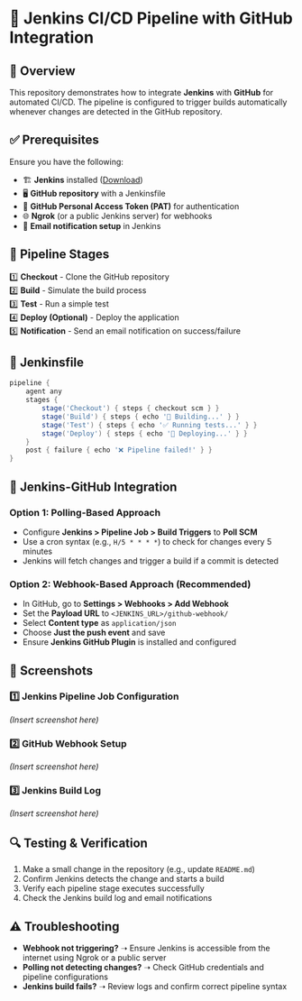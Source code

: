 # 🚀 Jenkins CI/CD Pipeline with GitHub Integration

## 📌 Overview  
This repository demonstrates how to integrate **Jenkins** with **GitHub** for automated CI/CD. The pipeline is configured to trigger builds automatically whenever changes are detected in the GitHub repository.  

## ✅ Prerequisites  
Ensure you have the following:  
- 🏗 **Jenkins** installed ([Download](https://www.jenkins.io/download/))  
- 🖥 **GitHub repository** with a Jenkinsfile  
- 🔑 **GitHub Personal Access Token (PAT)** for authentication  
- 🌐 **Ngrok** (or a public Jenkins server) for webhooks  
- 📩 **Email notification setup** in Jenkins  

## 🔧 Pipeline Stages  
1️⃣ **Checkout** - Clone the GitHub repository  
2️⃣ **Build** - Simulate the build process  
3️⃣ **Test** - Run a simple test  
4️⃣ **Deploy (Optional)** - Deploy the application  
5️⃣ **Notification** - Send an email notification on success/failure  

## 📝 Jenkinsfile  
```groovy
pipeline {
    agent any
    stages {
        stage('Checkout') { steps { checkout scm } }
        stage('Build') { steps { echo '🔨 Building...' } }
        stage('Test') { steps { echo '✅ Running tests...' } }
        stage('Deploy') { steps { echo '🚀 Deploying...' } }
    }
    post { failure { echo '❌ Pipeline failed!' } }
}
```

## 🔗 Jenkins-GitHub Integration  
### **Option 1: Polling-Based Approach**  
- Configure **Jenkins > Pipeline Job > Build Triggers** to **Poll SCM**  
- Use a cron syntax (e.g., `H/5 * * * *`) to check for changes every 5 minutes  
- Jenkins will fetch changes and trigger a build if a commit is detected  

### **Option 2: Webhook-Based Approach (Recommended)**  
- In GitHub, go to **Settings > Webhooks > Add Webhook**  
- Set the **Payload URL** to `<JENKINS_URL>/github-webhook/`  
- Select **Content type** as `application/json`  
- Choose **Just the push event** and save  
- Ensure **Jenkins GitHub Plugin** is installed and configured  

## 📸 Screenshots
### **1️⃣ Jenkins Pipeline Job Configuration**
_(Insert screenshot here)_  

### **2️⃣ GitHub Webhook Setup**
_(Insert screenshot here)_  

### **3️⃣ Jenkins Build Log**
_(Insert screenshot here)_  

## 🔍 Testing & Verification  
1. Make a small change in the repository (e.g., update `README.md`)  
2. Confirm Jenkins detects the change and starts a build  
3. Verify each pipeline stage executes successfully  
4. Check the Jenkins build log and email notifications  

## ⚠️ Troubleshooting  
- **Webhook not triggering?** ➝ Ensure Jenkins is accessible from the internet using Ngrok or a public server  
- **Polling not detecting changes?** ➝ Check GitHub credentials and pipeline configurations  
- **Jenkins build fails?** ➝ Review logs and confirm correct pipeline syntax  



